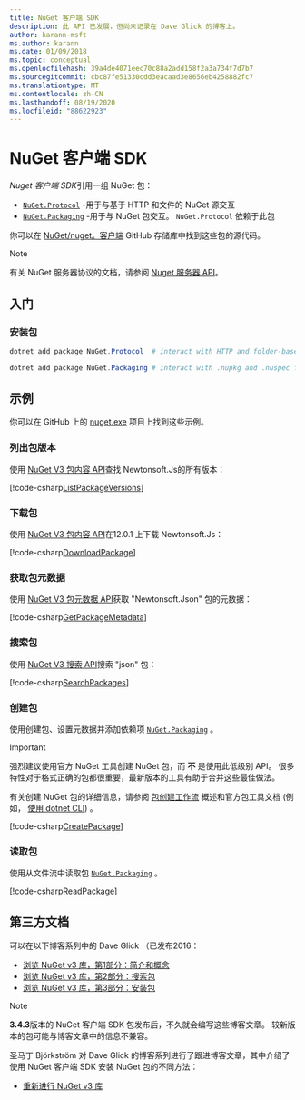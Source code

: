 ```yaml
---
title: NuGet 客户端 SDK
description: 此 API 已发展，但尚未记录在 Dave Glick 的博客上。
author: karann-msft
ms.author: karann
ms.date: 01/09/2018
ms.topic: conceptual
ms.openlocfilehash: 39a4de4071eec70c88a2add158f2a3a734f7d7b7
ms.sourcegitcommit: cbc87fe51330cdd3eacaad3e8656eb4258882fc7
ms.translationtype: MT
ms.contentlocale: zh-CN
ms.lasthandoff: 08/19/2020
ms.locfileid: "88622923"
---
```

# <a name="nuget-client-sdk"></a>NuGet 客户端 SDK

*Nuget 客户端 SDK*引用一组 NuGet 包：

* [`NuGet.Protocol`](https://www.nuget.org/packages/NuGet.Protocol) -用于与基于 HTTP 和文件的 NuGet 源交互
* [`NuGet.Packaging`](https://www.nuget.org/packages/NuGet.Packaging) -用于与 NuGet 包交互。 `NuGet.Protocol` 依赖于此包

你可以在 [NuGet/nuget。客户端](https://github.com/NuGet/NuGet.Client) GitHub 存储库中找到这些包的源代码。

> [!Note]
> 有关 NuGet 服务器协议的文档，请参阅 [Nuget 服务器 API](~/api/overview.md)。

## <a name="getting-started"></a>入门

### <a name="install-the-packages"></a>安装包

```ps1
dotnet add package NuGet.Protocol  # interact with HTTP and folder-based NuGet package feeds, includes NuGet.Packaging

dotnet add package NuGet.Packaging # interact with .nupkg and .nuspec files from a stream
```

## <a name="examples"></a>示例

你可以在 GitHub 上的 [nuget.exe](https://github.com/NuGet/Samples/tree/master/NuGetProtocolSamples) 项目上找到这些示例。

### <a name="list-package-versions"></a>列出包版本

使用 [NuGet V3 包内容 API](../api/package-base-address-resource.md#enumerate-package-versions)查找 Newtonsoft.Js的所有版本：

[!code-csharp[ListPackageVersions](~/../nuget-samples/NuGetProtocolSamples/Program.cs?name=ListPackageVersions)]

### <a name="download-a-package"></a>下载包

使用 [NuGet V3 包内容 API](../api/package-base-address-resource.md)在12.0.1 上下载 Newtonsoft.Js：

[!code-csharp[DownloadPackage](~/../nuget-samples/NuGetProtocolSamples/Program.cs?name=DownloadPackage)]

### <a name="get-package-metadata"></a>获取包元数据

使用 [NuGet V3 包元数据 API](../api/registration-base-url-resource.md)获取 "Newtonsoft.Json" 包的元数据：

[!code-csharp[GetPackageMetadata](~/../nuget-samples/NuGetProtocolSamples/Program.cs?name=GetPackageMetadata)]

### <a name="search-packages"></a>搜索包

使用 [NuGet V3 搜索 API](../api/search-query-service-resource.md)搜索 "json" 包：

[!code-csharp[SearchPackages](~/../nuget-samples/NuGetProtocolSamples/Program.cs?name=SearchPackages)]

### <a name="create-a-package"></a>创建包

使用创建包、设置元数据并添加依赖项 [`NuGet.Packaging`](https://www.nuget.org/packages/NuGet.Packaging) 。

> [!IMPORTANT]
> 强烈建议使用官方 NuGet 工具创建 NuGet 包，而 **不** 是使用此低级别 API。 很多特性对于格式正确的包都很重要，最新版本的工具有助于合并这些最佳做法。
> 
> 有关创建 NuGet 包的详细信息，请参阅 [包创建工作流](../create-packages/overview-and-workflow.md) 概述和官方包工具文档 (例如， [使用 dotnet CLI](../create-packages/creating-a-package-dotnet-cli.md)) 。

[!code-csharp[CreatePackage](~/../nuget-samples/NuGetProtocolSamples/Program.cs?name=CreatePackage)]

### <a name="read-a-package"></a>读取包

使用从文件流中读取包 [`NuGet.Packaging`](https://www.nuget.org/packages/NuGet.Packaging) 。

[!code-csharp[ReadPackage](~/../nuget-samples/NuGetProtocolSamples/Program.cs?name=ReadPackage)]

## <a name="third-party-documentation"></a>第三方文档

可以在以下博客系列中的 Dave Glick （已发布2016：

- [浏览 NuGet v3 库，第1部分：简介和概念](http://daveaglick.com/posts/exploring-the-nuget-v3-libraries-part-1)
- [浏览 NuGet v3 库，第2部分：搜索包](http://daveaglick.com/posts/exploring-the-nuget-v3-libraries-part-2)
- [浏览 NuGet v3 库，第3部分：安装包](http://daveaglick.com/posts/exploring-the-nuget-v3-libraries-part-3)

> [!Note]
> **3.4.3**版本的 NuGet 客户端 SDK 包发布后，不久就会编写这些博客文章。
> 较新版本的包可能与博客文章中的信息不兼容。

圣马丁 Björkström 对 Dave Glick 的博客系列进行了跟进博客文章，其中介绍了使用 NuGet 客户端 SDK 安装 NuGet 包的不同方法：

- [重新进行 NuGet v3 库](https://martinbjorkstrom.com/posts/2018-09-19-revisiting-nuget-client-libraries)

